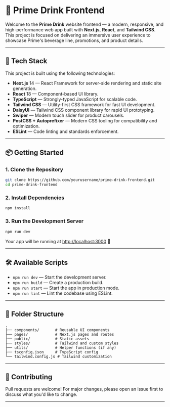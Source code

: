 # 🥤 Prime Drink Frontend

Welcome to the **Prime Drink** website frontend — a modern, responsive, and high-performance web app built with **Next.js**, **React**, and **Tailwind CSS**. This project is focused on delivering an immersive user experience to showcase Prime's beverage line, promotions, and product details.

---

## 🚀 Tech Stack

This project is built using the following technologies:

- **Next.js** 14 — React Framework for server-side rendering and static site generation.
- **React** 18 — Component-based UI library.
- **TypeScript** — Strongly-typed JavaScript for scalable code.
- **Tailwind CSS** — Utility-first CSS framework for fast UI development.
- **DaisyUI** — Tailwind CSS component library for rapid UI prototyping.
- **Swiper** — Modern touch slider for product carousels.
- **PostCSS + Autoprefixer** — Modern CSS tooling for compatibility and optimization.
- **ESLint** — Code linting and standards enforcement.

---

## 📦 Getting Started

### 1. Clone the Repository

```bash
git clone https://github.com/yourusername/prime-drink-frontend.git
cd prime-drink-frontend
```

### 2. Install Dependencies

```bash
npm install
```

### 3. Run the Development Server

```bash
npm run dev
```

Your app will be running at [http://localhost:3000](http://localhost:3000) 🚀

---

## 🛠️ Available Scripts

- `npm run dev` — Start the development server.
- `npm run build` — Create a production build.
- `npm run start` — Start the app in production mode.
- `npm run lint` — Lint the codebase using ESLint.

---

## 📁 Folder Structure

```
.
├── components/       # Reusable UI components
├── pages/            # Next.js pages and routes
├── public/           # Static assets
├── styles/           # Tailwind and custom styles
├── utils/            # Helper functions (if any)
├── tsconfig.json     # TypeScript config
└── tailwind.config.js # Tailwind customization
```
---

## 🤝 Contributing

Pull requests are welcome! For major changes, please open an issue first to discuss what you'd like to change.

---
